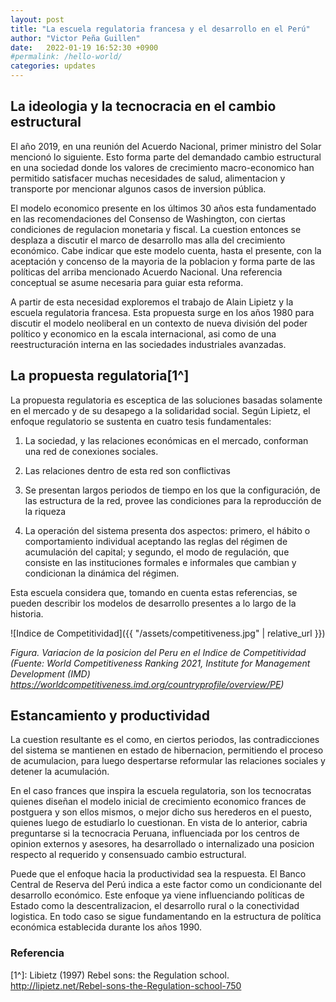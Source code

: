 ```yaml
---
layout: post
title: "La escuela regulatoria francesa y el desarrollo en el Perú"
author: "Victor Peña Guillen"
date:   2022-01-19 16:52:30 +0900
#permalink: /hello-world/
categories: updates
---
```


## La ideologia y la tecnocracia en el cambio estructural

El año 2019, en una reunión del Acuerdo Nacional, primer ministro del Solar mencionó lo siguiente.
Esto forma parte del demandado cambio estructural en una sociedad donde los valores de crecimiento macro-economico han permitido satisfacer muchas necesidades de salud, alimentacion y transporte por mencionar algunos casos de inversion pública.

El modelo economico presente en los últimos 30 años esta fundamentado en las recomendaciones del Consenso de Washington, con ciertas condiciones de regulacion monetaria y fiscal. La cuestion entonces se desplaza a discutir el marco de desarrollo mas alla del crecimiento económico. Cabe indicar que este modelo cuenta, hasta el presente, con la aceptación y concenso de la mayoria de la poblacion y forma parte de las políticas del arriba mencionado Acuerdo Nacional. Una referencia conceptual se asume necesaria para guiar esta reforma.

A partir de esta necesidad exploremos el trabajo de Alain Lipietz y la escuela regulatoria francesa. Esta propuesta surge en los años 1980 para discutir el modelo neoliberal en un contexto de nueva división del poder político y economico en la escala internacional, asi como de una reestructuración interna en las sociedades industriales avanzadas.

## La propuesta regulatoria[1^]

La propuesta regulatoria es esceptica de las soluciones basadas solamente en el mercado y de su desapego a la solidaridad social. Según Lipietz, el enfoque regulatorio se sustenta en cuatro tesis fundamentales:

 1. La sociedad, y las relaciones económicas en el mercado, conforman una red de conexiones sociales.

 2. Las relaciones dentro de esta red son conflictivas

 3. Se presentan largos periodos de tiempo en los que la configuración, de las estructura de la red, provee las condiciones para la reproducción de la riqueza

 4. La operación del sistema presenta dos aspectos: primero, el hábito o comportamiento individual aceptando las reglas del régimen de acumulación del capital; y segundo, el modo de regulación, que consiste en las instituciones formales e informales que cambian y condicionan la dinámica del régimen.

Esta escuela considera que, tomando en cuenta estas referencias, se pueden describir los modelos de desarrollo presentes a lo largo de la historia.

![Indice de Competitividad]({{ "/assets/competitiveness.jpg" | relative_url }})

*Figura. Variacion de la posicion del Peru en el Indice de Competitividad (Fuente: World Competitiveness Ranking 2021, Institute for Management Development (IMD) <https://worldcompetitiveness.imd.org/countryprofile/overview/PE>)*

## Estancamiento y productividad

La cuestion resultante es el como, en ciertos periodos, las contradicciones del sistema se mantienen en estado de hibernacion, permitiendo el proceso de acumulacion, para luego despertarse reformular las relaciones sociales y detener la acumulación.

En el caso frances que inspira la escuela regulatoria, son los tecnocratas quienes diseñan el modelo inicial de crecimiento economico frances de postguera y son ellos mismos, o mejor dicho sus herederos en el puesto, quienes luego de estudiarlo lo cuestionan. En vista de lo anterior, cabria preguntarse si la tecnocracia Peruana, influenciada por los centros de opinion externos y asesores, ha desarrollado o internalizado una posicion respecto al requerido y consensuado cambio estructural.

Puede que el enfoque hacia la productividad sea la respuesta. El Banco Central de Reserva del Perú indica a este factor como un condicionante del desarrollo económico. Este enfoque ya viene influenciando políticas de Estado como la descentralizacion, el desarrollo rural o la conectividad logistica. En todo caso se sigue fundamentando en la estructura de política económica establecida durante los años 1990.

### Referencia

[1^]: Libietz (1997) Rebel sons: the Regulation school. <http://lipietz.net/Rebel-sons-the-Regulation-school-750>
